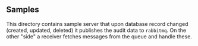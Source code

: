 ## Samples

This directory contains sample server that upon database record changed (created, updated, deleted) it publishes the audit data to `rabbitmq`.
On the other "side" a receiver fetches messages from the queue and handle these.

